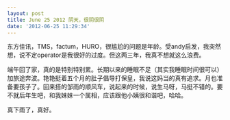```yaml
---
layout: post
title: June 25 2012 阴天，很阴很阴
date: '2012-06-25 11:29:34'
---
```



 东方佳讯，TMS，factum，HURO，很尴尬的问题是年龄。受andy启发，我突然想，说不定operator是我很好的过度。但这两三年，我真不想就这么浪费。

 端午回了家，真的是特别特别累。长期以来的睡眠不足（其实我睡眠时间很可以）加旅途奔波。艳艳挺着五个月的肚子倡导打保皇，我说这妈当的真有追求。月也准备要孩子了。回来搭的邹雨的顺风车，说起来的时候，说生马呀，马挺不错的。要不就后年生吧，和我妹妹一个属相，应该跟他小姨很和谐吧，哈哈。

 真下雨了，真好。


